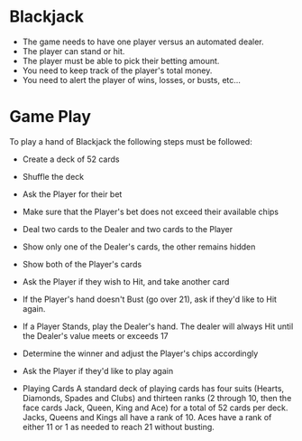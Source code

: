 # Blackjack

* The game needs to have one player versus an automated dealer.
* The player can stand or hit.
* The player must be able to pick their betting amount.
* You need to keep track of the player's total money.
* You need to alert the player of wins, losses, or busts, etc...


# Game Play
To play a hand of Blackjack the following steps must be followed:

* Create a deck of 52 cards
* Shuffle the deck
* Ask the Player for their bet
* Make sure that the Player's bet does not exceed their available chips
* Deal two cards to the Dealer and two cards to the Player
* Show only one of the Dealer's cards, the other remains hidden
* Show both of the Player's cards
* Ask the Player if they wish to Hit, and take another card
* If the Player's hand doesn't Bust (go over 21), ask if they'd like to Hit again.
* If a Player Stands, play the Dealer's hand. The dealer will always Hit until the Dealer's value meets or exceeds 17
* Determine the winner and adjust the Player's chips accordingly
* Ask the Player if they'd like to play again


* Playing Cards
A standard deck of playing cards has four suits (Hearts, Diamonds, Spades and Clubs) and thirteen ranks (2 through 10, then the face cards Jack, Queen, King and Ace) for a total of 52 cards per deck. Jacks, Queens and Kings all have a rank of 10. Aces have a rank of either 11 or 1 as needed to reach 21 without busting.
